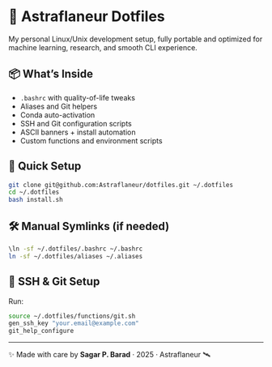 # 🧠 Astraflaneur Dotfiles

My personal Linux/Unix development setup, fully portable and optimized for machine learning, research, and smooth CLI experience.

## 📦 What’s Inside

- `.bashrc` with quality-of-life tweaks
- Aliases and Git helpers
- Conda auto-activation
- SSH and Git configuration scripts
- ASCII banners + install automation
- Custom functions and environment scripts

## 🚀 Quick Setup

```bash
git clone git@github.com:Astraflaneur/dotfiles.git ~/.dotfiles
cd ~/.dotfiles
bash install.sh
```

## 🛠️ Manual Symlinks (if needed)

```bash
\ln -sf ~/.dotfiles/.bashrc ~/.bashrc
ln -sf ~/.dotfiles/aliases ~/.aliases
```

## 🔐 SSH & Git Setup
Run:

```bash
source ~/.dotfiles/functions/git.sh
gen_ssh_key "your.email@example.com"
git_help_configure
```

---

✨ Made with care by **Sagar P. Barad** · 2025 · Astraflaneur 🛰️
